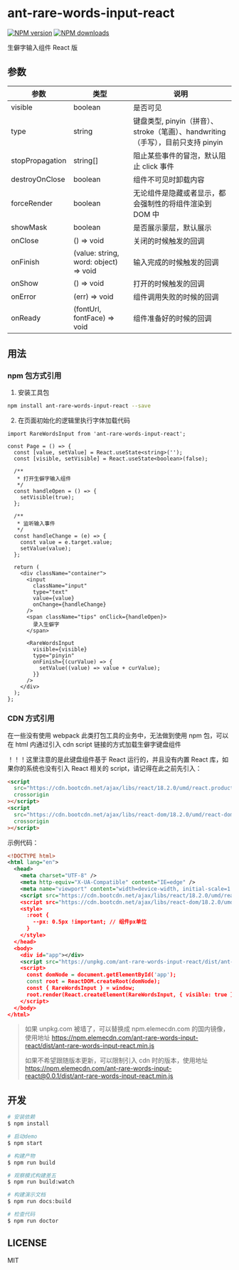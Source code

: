# ant-rare-words-input-react

[![NPM version](https://img.shields.io/npm/v/ant-rare-words-input-react.svg?style=flat)](https://npmjs.org/package/ant-rare-words-input-react)
[![NPM downloads](http://img.shields.io/npm/dm/ant-rare-words-input-react.svg?style=flat)](https://npmjs.org/package/ant-rare-words-input-react)

生僻字输入组件 React 版

## 参数

| 参数            | 类型                                  | 说明                                                                             |
| --------------- | ------------------------------------- | -------------------------------------------------------------------------------- |
| visible         | boolean                               | 是否可见                                                                         |
| type            | string                                | 键盘类型, pinyin（拼音）、stroke（笔画）、handwriting（手写），目前只支持 pinyin |
| stopPropagation | string[]                              | 阻止某些事件的冒泡，默认阻止 click 事件                                          |
| destroyOnClose  | boolean                               | 组件不可见时卸载内容                                                             |
| forceRender     | boolean                               | 无论组件是隐藏或者显示，都会强制性的将组件渲染到 DOM 中                          |
| showMask        | boolean                               | 是否展示蒙层，默认展示                                                           |
| onClose         | () => void                            | 关闭的时候触发的回调                                                             |
| onFinish        | (value: string, word: object) => void | 输入完成的时候触发的回调                                                         |
| onShow          | () => void                            | 打开的时候触发的回调                                                             |
| onError         | (err) => void                         | 组件调用失败的时候的回调                                                         |
| onReady         | (fontUrl, fontFace) => void           | 组件准备好的时候的回调                                                           |

## 用法

### npm 包方式引用

1. 安装工具包

```bash
npm install ant-rare-words-input-react --save
```

2. 在页面初始化的逻辑里执行字体加载代码

```tsx
import RareWordsInput from 'ant-rare-words-input-react';

const Page = () => {
  const [value, setValue] = React.useState<string>('');
  const [visible, setVisible] = React.useState<boolean>(false);

  /**
   * 打开生僻字输入组件
   */
  const handleOpen = () => {
    setVisible(true);
  };

  /**
   * 监听输入事件
   */
  const handleChange = (e) => {
    const value = e.target.value;
    setValue(value);
  };

  return (
    <div className="container">
      <input
        className="input"
        type="text"
        value={value}
        onChange={handleChange}
      />
      <span className="tips" onClick={handleOpen}>
        录入生僻字
      </span>

      <RareWordsInput
        visible={visible}
        type="pinyin"
        onFinish={(curValue) => {
          setValue((value) => value + curValue);
        }}
      />
    </div>
  );
};
```

### CDN 方式引用

在一些没有使用 webpack 此类打包工具的业务中，无法做到使用 npm 包，可以在 html 内通过引入 cdn script 链接的方式加载生僻字键盘组件

！！！这里注意的是此键盘组件基于 React 运行的，并且没有内置 React 库，如果你的系统也没有引入 React 相关的 script，请记得在此之前先引入：

```html
<script
  src="https://cdn.bootcdn.net/ajax/libs/react/18.2.0/umd/react.production.min.js"
  crossorigin
></script>
<script
  src="https://cdn.bootcdn.net/ajax/libs/react-dom/18.2.0/umd/react-dom.production.min.js"
  crossorigin
></script>
```

示例代码：

```xml
<!DOCTYPE html>
<html lang="en">
  <head>
    <meta charset="UTF-8" />
    <meta http-equiv="X-UA-Compatible" content="IE=edge" />
    <meta name="viewport" content="width=device-width, initial-scale=1.0" />
    <script src="https://cdn.bootcdn.net/ajax/libs/react/18.2.0/umd/react.production.min.js" crossorigin></script>
    <script src="https://cdn.bootcdn.net/ajax/libs/react-dom/18.2.0/umd/react-dom.production.min.js" crossorigin></script>
    <style>
      :root {
        --px: 0.5px !important; // 组件px单位
      }
    </style>
  </head>
  <body>
    <div id="app"></div>
    <script src="https://unpkg.com/ant-rare-words-input-react/dist/ant-rare-words-input-react.min.js" crossorigin></script>
    <script>
      const domNode = document.getElementById('app');
      const root = ReactDOM.createRoot(domNode);
      const { RareWordsInput } = window;
      root.render(React.createElement(RareWordsInput, { visible: true }));
    </script>
  </body>
</html>
```

> 如果 unpkg.com 被墙了，可以替换成 npm.elemecdn.com 的国内镜像，使用地址 https://npm.elemecdn.com/ant-rare-words-input-react/dist/ant-rare-words-input-react.min.js
>
> 如果不希望跟随版本更新，可以限制引入 cdn 时的版本，使用地址 https://npm.elemecdn.com/ant-rare-words-input-react@0.0.1/dist/ant-rare-words-input-react.min.js

## 开发

```bash
# 安装依赖
$ npm install

# 启动demo
$ npm start

# 构建产物
$ npm run build

# 观察模式构建差五
$ npm run build:watch

# 构建演示文档
$ npm run docs:build

# 检查代码
$ npm run doctor
```

## LICENSE

MIT
